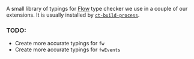 A small library of typings for [Flow](https://flow.org/) type checker we use
in a couple of our extensions. It is usually installed by [`ct-build-process`](https://github.com/Creative-Themes/build-process/blob/c84685445a10ee9aa9545d9b2c01d305461349f3/flow-tasks.js#L81).

### TODO:

- Create more accurate typings for `fw`
- Create more accurate typings for `fwEvents`
